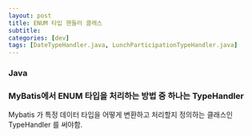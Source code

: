 ```yaml
---
layout: post
title: ENUM 타입 핸들러 클래스
subtitle: 
categories: [dev]
tags: [DateTypeHandler.java, LunchParticipationTypeHandler.java]
---
```

### Java
### MyBatis에서 ENUM 타입을 처리하는 방법 중 하나는 TypeHandler

Mybatis 가 특정 데이터 타입을 어떻게 변환하고 처리할지 정의하는 클래스인 TypeHandler 를 써야함.
